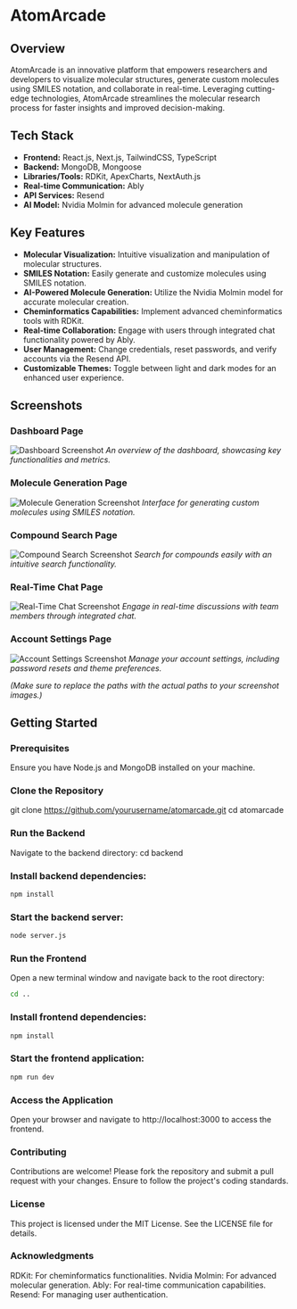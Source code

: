 
# AtomArcade

## Overview

AtomArcade is an innovative platform that empowers researchers and developers to visualize molecular structures, generate custom molecules using SMILES notation, and collaborate in real-time. Leveraging cutting-edge technologies, AtomArcade streamlines the molecular research process for faster insights and improved decision-making.

## Tech Stack

- **Frontend:** React.js, Next.js, TailwindCSS, TypeScript
- **Backend:** MongoDB, Mongoose
- **Libraries/Tools:** RDKit, ApexCharts, NextAuth.js
- **Real-time Communication:** Ably
- **API Services:** Resend
- **AI Model:** Nvidia Molmin for advanced molecule generation

## Key Features

- **Molecular Visualization:** Intuitive visualization and manipulation of molecular structures.
- **SMILES Notation:** Easily generate and customize molecules using SMILES notation.
- **AI-Powered Molecule Generation:** Utilize the Nvidia Molmin model for accurate molecular creation.
- **Cheminformatics Capabilities:** Implement advanced cheminformatics tools with RDKit.
- **Real-time Collaboration:** Engage with users through integrated chat functionality powered by Ably.
- **User Management:** Change credentials, reset passwords, and verify accounts via the Resend API.
- **Customizable Themes:** Toggle between light and dark modes for an enhanced user experience.

## Screenshots

### Dashboard Page
![Dashboard Screenshot](path/to/dashboard_screenshot.png)
*An overview of the dashboard, showcasing key functionalities and metrics.*

### Molecule Generation Page
![Molecule Generation Screenshot](path/to/molecule_generation_screenshot.png)
*Interface for generating custom molecules using SMILES notation.*

### Compound Search Page
![Compound Search Screenshot](path/to/compound_search_screenshot.png)
*Search for compounds easily with an intuitive search functionality.*

### Real-Time Chat Page
![Real-Time Chat Screenshot](path/to/chat_page_screenshot.png)
*Engage in real-time discussions with team members through integrated chat.*

### Account Settings Page
![Account Settings Screenshot](path/to/account_settings_screenshot.png)
*Manage your account settings, including password resets and theme preferences.*

*(Make sure to replace the paths with the actual paths to your screenshot images.)*

## Getting Started

### Prerequisites

Ensure you have Node.js and MongoDB installed on your machine.

### Clone the Repository

git clone https://github.com/yourusername/atomarcade.git
cd atomarcade



### Run the Backend
 Navigate to the backend directory:
cd backend


### Install backend dependencies:
```bash
npm install
```
### Start the backend server:

```bash
node server.js
```
### Run the Frontend
Open a new terminal window and navigate back to the root directory:

```bash
cd ..
```
### Install frontend dependencies:

```bash
npm install
```
### Start the frontend application:

```bash
npm run dev
```

### Access the Application
Open your browser and navigate to http://localhost:3000 to access the frontend.

### Contributing
Contributions are welcome! Please fork the repository and submit a pull request with your changes. Ensure to follow the project's coding standards.

### License
This project is licensed under the MIT License. See the LICENSE file for details.

### Acknowledgments
RDKit: For cheminformatics functionalities.
Nvidia Molmin: For advanced molecular generation.
Ably: For real-time communication capabilities.
Resend: For managing user authentication.

